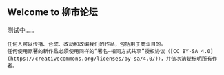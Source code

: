 ## Welcome to 柳市论坛

测试中。。。

```
任何人可以传播、合成、改动和改编我们的作品，包括用于商业目的。
任何使用原著的新作品必须使用同样的“署名—相同方式共享”授权协议（[CC BY-SA 4.0](https://creativecommons.org/licenses/by-sa/4.0/)），并依次清楚标明所有作者。
```
